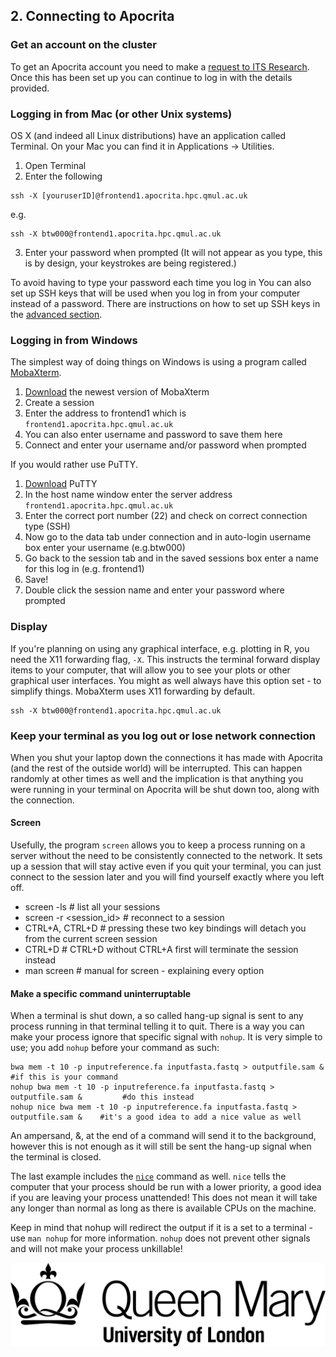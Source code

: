 ## 2. Connecting to Apocrita

### Get an account on the cluster

To get an Apocrita account you need to make a [request to ITS Research](https://www.hpc.qmul.ac.uk/twiki/bin/view/HPC/RequestAccount). Once this has been set up you can continue to log in with the details provided. 

### Logging in from Mac (or other Unix systems)
OS X (and indeed all Linux distributions) have an application called Terminal. On your Mac you can find it in Applications -> Utilities.

1. Open Terminal
2. Enter the following
```
ssh -X [youruserID]@frontend1.apocrita.hpc.qmul.ac.uk
```
e.g.
```
ssh -X btw000@frontend1.apocrita.hpc.qmul.ac.uk
```
3. Enter your password when prompted (It will not appear as you type, this is by design, your keystrokes are being registered.)

To avoid having to type your password each time you log in You can also set up SSH keys that will be used when you log in from your computer instead of a password. There are instructions on how to set up SSH keys in the [advanced section](2_0_advanced.md).

### Logging in from Windows 

The simplest way of doing things on Windows is using a program called [MobaXterm](http://mobaxterm.mobatek.net/). 

1. [Download](http://mobaxterm.mobatek.net/download.html) the newest version of MobaXterm
2. Create a session
3. Enter the address to frontend1 which is `frontend1.apocrita.hpc.qmul.ac.uk`
4. You can also enter username and password to save them here
5. Connect and enter your username and/or password when prompted

If you would rather use PuTTY. 

1. [Download](http://www.chiark.greenend.org.uk/~sgtatham/putty/download.html) PuTTY
2. In the host name window enter the server address `frontend1.apocrita.hpc.qmul.ac.uk`
3. Enter the correct port number (22) and check on correct connection type (SSH)
4. Now go to the data tab under connection and in auto-login username box enter your username (e.g.btw000)
5. Go back to the session tab and in the saved sessions box enter a name for this log in (e.g. frontend1)
6. Save!
7. Double click the session name and enter your password where prompted


### Display
If you're planning on using any graphical interface, e.g. plotting in R, you need the X11 forwarding flag, `-X`. This instructs the terminal forward display items to your computer, that will allow you to see your plots or other graphical user interfaces. You might as well always have this option set - to simplify things. MobaXterm uses X11 forwarding by default. 

```
ssh -X btw000@frontend1.apocrita.hpc.qmul.ac.uk
```

### Keep your terminal as you log out or lose network connection
When you shut your laptop down the connections it has made with Apocrita (and the rest of the outside world) will be interrupted. This can happen randomly at other times as well and the implication is that anything you were running in your terminal on Apocrita will be shut down too, along with the connection. 

#### Screen
Usefully, the program `screen` allows you to keep a process running on a server without the need to be consistently connected to the network. It sets up a session that will stay active even if you quit your terminal, you can just connect to the session later and you will find yourself exactly where you left off. 

* screen -ls                   # list all your sessions
* screen -r <session_id>       # reconnect to a session
* CTRL+A, CTRL+D               # pressing these two key bindings will detach you from the current screen session
* CTRL+D                       # CTRL+D without CTRL+A first will terminate the session instead 
* man screen                   # manual for screen - explaining every option


#### Make a specific command uninterruptable
When a terminal is shut down, a so called hang-up signal is sent to any process running in that terminal telling it to quit. There is a way you can make your process ignore that specific signal with `nohup`. It is very simple to use; you add `nohup` before your command as such:

```
bwa mem -t 10 -p inputreference.fa inputfasta.fastq > outputfile.sam &               #if this is your command
nohup bwa mem -t 10 -p inputreference.fa inputfasta.fastq > outputfile.sam &         #do this instead
nohup nice bwa mem -t 10 -p inputreference.fa inputfasta.fastq > outputfile.sam &    #it's a good idea to add a nice value as well
```

An ampersand, &, at the end of a command will send it to the background, however this is not enough as it will still be sent the hang-up signal when the terminal is closed.

The last example includes the [`nice`](http://linux.die.net/man/1/nice) command as well. `nice` tells the computer that your process should be run with a lower priority, a good idea if you are leaving your process unattended! This does not mean it will take any longer than normal as long as there is available CPUs on the machine.

Keep in mind that nohup will redirect the output if it is a set to a terminal - use `man nohup` for more information. `nohup` does not prevent other signals and will not make your process unkillable!

![QMUL logo](./img/qmul_logo.png)